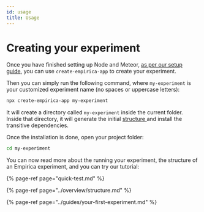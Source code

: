 ```yaml
---
id: usage
title: Usage
---
```


# Creating your experiment

Once you have finished setting up Node and Meteor, [as per our setup guide](setup/), you can use `create-empirica-app` to create your experiment.

Then you can simply run the following command, where `my-experiment` is your customized experiment name \(no spaces or uppercase letters\):

```bash
npx create-empirica-app my-experiment
```

It will create a directory called `my-experiment` inside the current folder.  
Inside that directory, it will generate the initial [structure ](../overview/structure.md)and install the transitive dependencies.

Once the installation is done, open your project folder:

```bash
cd my-experiment
```

You can now read more about the running your experiment, the structure of an Empirica experiment, and you can try our tutorial:

{% page-ref page="quick-test.md" %}

{% page-ref page="../overview/structure.md" %}

{% page-ref page="../guides/your-first-experiment.md" %}




